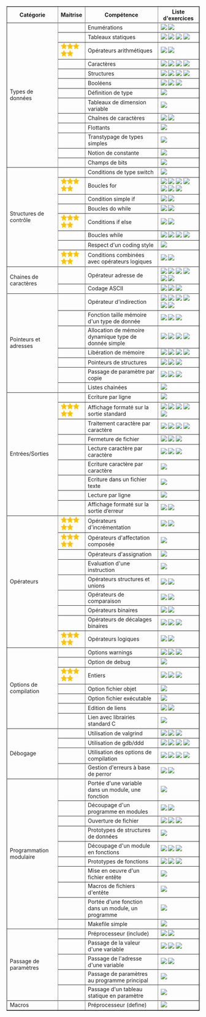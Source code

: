 <html>
<meta http-equiv="content-type" content="text/html; charset=utf-8" />
<link rel="stylesheet" href="../.progress/sommaire.css" type="text/css" />
<title>Sommaire des exercices</title>
<table border="1" id="sommaire">
<tr><th>Catégorie</th><th>Maitrise</th><th>Compétence</th><th>Liste d&#x27;exercices</th></tr>
<tr><td rowspan="14">Types de données</td></tr>
<tr><td width="50"></td><td>Enumérations</td><td><a href=exercices/affiche-jour><img src="https://img.shields.io/static/v1.svg?label=affiche-jour&message=0&color=brightgreen" /></a> <a href=exercices/matieres><img src="https://img.shields.io/static/v1.svg?label=matieres&message=0&color=red" /></a> </td></tr>
<tr><td width="50"></td><td>Tableaux statiques</td><td><a href=exercices/partition><img src="https://img.shields.io/static/v1.svg?label=partition&message=0&color=brightgreen" /></a> <a href=exercices/somme-impairs><img src="https://img.shields.io/static/v1.svg?label=somme-impairs&message=0&color=brightgreen" /></a> <a href=exercices/somme-pairs><img src="https://img.shields.io/static/v1.svg?label=somme-pairs&message=0&color=brightgreen" /></a> <a href=exercices/debogage-exo5><img src="https://img.shields.io/static/v1.svg?label=debogage-exo5&message=0&color=yellow" /></a> </td></tr>
<tr><td width="50"><img src=../.progress/star.png /><img src=../.progress/star.png /><img src=../.progress/star.png /><img src=../.progress/star.png /><img src=../.progress/star.png /></td><td>Opérateurs arithmétiques</td><td><a href=exercices/diviseurs><img src="https://img.shields.io/static/v1.svg?label=diviseurs&message=5&color=brightgreen" /></a> <a href=exercices/rationnels><img src="https://img.shields.io/static/v1.svg?label=rationnels&message=0&color=brightgreen" /></a> </td></tr>
<tr><td width="50"></td><td>Caractères</td><td><a href=exercices/do-while><img src="https://img.shields.io/static/v1.svg?label=do-while&message=0&color=brightgreen" /></a> <a href=exercices/palindrome><img src="https://img.shields.io/static/v1.svg?label=palindrome&message=0&color=brightgreen" /></a> <a href=exercices/pendu><img src="https://img.shields.io/static/v1.svg?label=pendu&message=0&color=yellow" /></a> <a href=exercices/statphabet><img src="https://img.shields.io/static/v1.svg?label=statphabet&message=0&color=yellow" /></a> </td></tr>
<tr><td width="50"></td><td>Structures</td><td><a href=exercices/rationnels><img src="https://img.shields.io/static/v1.svg?label=rationnels&message=0&color=brightgreen" /></a> <a href=exercices/euro2016><img src="https://img.shields.io/static/v1.svg?label=euro2016&message=0&color=yellow" /></a> <a href=exercices/listes><img src="https://img.shields.io/static/v1.svg?label=listes&message=0&color=yellow" /></a> <a href=exercices/suite><img src="https://img.shields.io/static/v1.svg?label=suite&message=0&color=yellow" /></a> </td></tr>
<tr><td width="50"></td><td>Booléens</td><td><a href=exercices/noel><img src="https://img.shields.io/static/v1.svg?label=noel&message=0&color=brightgreen" /></a> <a href=exercices/palindrome><img src="https://img.shields.io/static/v1.svg?label=palindrome&message=0&color=brightgreen" /></a> <a href=exercices/matieres><img src="https://img.shields.io/static/v1.svg?label=matieres&message=0&color=red" /></a> </td></tr>
<tr><td width="50"></td><td>Définition de type</td><td><a href=exercices/matieres><img src="https://img.shields.io/static/v1.svg?label=matieres&message=0&color=red" /></a> </td></tr>
<tr><td width="50"></td><td>Tableaux de dimension variable</td><td><a href=exercices/module-tableaux><img src="https://img.shields.io/static/v1.svg?label=module-tableaux&message=0&color=brightgreen" /></a> </td></tr>
<tr><td width="50"></td><td>Chaînes de caractères</td><td><a href=exercices/palindrome><img src="https://img.shields.io/static/v1.svg?label=palindrome&message=0&color=brightgreen" /></a> <a href=exercices/pendu><img src="https://img.shields.io/static/v1.svg?label=pendu&message=0&color=yellow" /></a> </td></tr>
<tr><td width="50"></td><td>Flottants</td><td><a href=exercices/rationnels><img src="https://img.shields.io/static/v1.svg?label=rationnels&message=0&color=brightgreen" /></a> </td></tr>
<tr><td width="50"></td><td>Transtypage de types simples</td><td><a href=exercices/rationnels><img src="https://img.shields.io/static/v1.svg?label=rationnels&message=0&color=brightgreen" /></a> </td></tr>
<tr><td width="50"></td><td>Notion de constante</td><td><a href=exercices/somme-impairs><img src="https://img.shields.io/static/v1.svg?label=somme-impairs&message=0&color=brightgreen" /></a> </td></tr>
<tr><td width="50"></td><td>Champs de bits</td><td><a href=exercices/statphabet><img src="https://img.shields.io/static/v1.svg?label=statphabet&message=0&color=yellow" /></a> </td></tr>
<tr><td rowspan="9">Structures de contrôle</td></tr>
<tr><td width="50"></td><td>Conditions de type switch</td><td><a href=exercices/affiche-jour><img src="https://img.shields.io/static/v1.svg?label=affiche-jour&message=0&color=brightgreen" /></a> </td></tr>
<tr><td width="50"><img src=../.progress/star.png /><img src=../.progress/star.png /><img src=../.progress/star.png /><img src=../.progress/star.png /><img src=../.progress/star.png /></td><td>Boucles for</td><td><a href=exercices/debogage-exo3><img src="https://img.shields.io/static/v1.svg?label=debogage-exo3&message=0&color=brightgreen" /></a> <a href=exercices/debogage-exo7><img src="https://img.shields.io/static/v1.svg?label=debogage-exo7&message=0&color=brightgreen" /></a> <a href=exercices/diviseurs><img src="https://img.shields.io/static/v1.svg?label=diviseurs&message=5&color=brightgreen" /></a> <a href=exercices/palindrome><img src="https://img.shields.io/static/v1.svg?label=palindrome&message=0&color=brightgreen" /></a> <a href=exercices/partition><img src="https://img.shields.io/static/v1.svg?label=partition&message=0&color=brightgreen" /></a> <a href=exercices/somme-impairs><img src="https://img.shields.io/static/v1.svg?label=somme-impairs&message=0&color=brightgreen" /></a> <a href=exercices/somme-pairs><img src="https://img.shields.io/static/v1.svg?label=somme-pairs&message=0&color=brightgreen" /></a> </td></tr>
<tr><td width="50"></td><td>Condition simple if</td><td><a href=exercices/debogage-exo9><img src="https://img.shields.io/static/v1.svg?label=debogage-exo9&message=0&color=brightgreen" /></a> <a href=exercices/palindrome><img src="https://img.shields.io/static/v1.svg?label=palindrome&message=0&color=brightgreen" /></a> </td></tr>
<tr><td width="50"></td><td>Boucles do while</td><td><a href=exercices/do-while><img src="https://img.shields.io/static/v1.svg?label=do-while&message=0&color=brightgreen" /></a> <a href=exercices/pendu><img src="https://img.shields.io/static/v1.svg?label=pendu&message=0&color=yellow" /></a> </td></tr>
<tr><td width="50"><img src=../.progress/star.png /><img src=../.progress/star.png /><img src=../.progress/star.png /><img src=../.progress/star.png /><img src=../.progress/star.png /></td><td>Conditions if else</td><td><a href=exercices/papous><img src="https://img.shields.io/static/v1.svg?label=papous&message=5&color=brightgreen" /></a> <a href=exercices/euro2016><img src="https://img.shields.io/static/v1.svg?label=euro2016&message=0&color=yellow" /></a> </td></tr>
<tr><td width="50"></td><td>Boucles while</td><td><a href=exercices/miaou><img src="https://img.shields.io/static/v1.svg?label=miaou&message=0&color=brightgreen" /></a> <a href=exercices/palindrome><img src="https://img.shields.io/static/v1.svg?label=palindrome&message=0&color=brightgreen" /></a> <a href=exercices/somme-impairs><img src="https://img.shields.io/static/v1.svg?label=somme-impairs&message=0&color=brightgreen" /></a> <a href=exercices/somme-pairs><img src="https://img.shields.io/static/v1.svg?label=somme-pairs&message=0&color=brightgreen" /></a> </td></tr>
<tr><td width="50"></td><td>Respect d'un coding style</td><td><a href=exercices/mystere><img src="https://img.shields.io/static/v1.svg?label=mystere&message=0&color=brightgreen" /></a> </td></tr>
<tr><td width="50"><img src=../.progress/star.png /><img src=../.progress/star.png /><img src=../.progress/star.png /><img src=../.progress/star.png /><img src=../.progress/star.png /></td><td>Conditions combinées avec opérateurs logiques</td><td><a href=exercices/noel><img src="https://img.shields.io/static/v1.svg?label=noel&message=0&color=brightgreen" /></a> <a href=exercices/papous><img src="https://img.shields.io/static/v1.svg?label=papous&message=5&color=brightgreen" /></a> </td></tr>
<tr><td rowspan="3">Chaines de caractères</td></tr>
<tr><td width="50"></td><td>Opérateur adresse de</td><td><a href=exercices/debogage-exo1><img src="https://img.shields.io/static/v1.svg?label=debogage-exo1&message=0&color=brightgreen" /></a> <a href=exercices/param><img src="https://img.shields.io/static/v1.svg?label=param&message=0&color=brightgreen" /></a> <a href=exercices/pointeurs><img src="https://img.shields.io/static/v1.svg?label=pointeurs&message=0&color=brightgreen" /></a> <a href=exercices/alloc><img src="https://img.shields.io/static/v1.svg?label=alloc&message=0&color=yellow" /></a> <a href=exercices/euro2016><img src="https://img.shields.io/static/v1.svg?label=euro2016&message=0&color=yellow" /></a> <a href=exercices/listes><img src="https://img.shields.io/static/v1.svg?label=listes&message=0&color=yellow" /></a> </td></tr>
<tr><td width="50"></td><td>Codage ASCII</td><td><a href=exercices/lexico><img src="https://img.shields.io/static/v1.svg?label=lexico&message=0&color=brightgreen" /></a> <a href=exercices/encoder><img src="https://img.shields.io/static/v1.svg?label=encoder&message=0&color=yellow" /></a> <a href=exercices/statphabet><img src="https://img.shields.io/static/v1.svg?label=statphabet&message=0&color=yellow" /></a> </td></tr>
<tr><td rowspan="8">Pointeurs et adresses</td></tr>
<tr><td width="50"></td><td>Opérateur d'indirection</td><td><a href=exercices/param><img src="https://img.shields.io/static/v1.svg?label=param&message=0&color=brightgreen" /></a> <a href=exercices/pointeurs><img src="https://img.shields.io/static/v1.svg?label=pointeurs&message=0&color=brightgreen" /></a> <a href=exercices/alloc><img src="https://img.shields.io/static/v1.svg?label=alloc&message=0&color=yellow" /></a> <a href=exercices/debogage-exo5><img src="https://img.shields.io/static/v1.svg?label=debogage-exo5&message=0&color=yellow" /></a> <a href=exercices/listes><img src="https://img.shields.io/static/v1.svg?label=listes&message=0&color=yellow" /></a> <a href=exercices/triche><img src="https://img.shields.io/static/v1.svg?label=triche&message=0&color=yellow" /></a> </td></tr>
<tr><td width="50"></td><td>Fonction taille mémoire d'un type de donnée</td><td><a href=exercices/alloc><img src="https://img.shields.io/static/v1.svg?label=alloc&message=0&color=yellow" /></a> <a href=exercices/listes><img src="https://img.shields.io/static/v1.svg?label=listes&message=0&color=yellow" /></a> <a href=exercices/suite><img src="https://img.shields.io/static/v1.svg?label=suite&message=0&color=yellow" /></a> </td></tr>
<tr><td width="50"></td><td>Allocation de mémoire dynamique type de donnée simple</td><td><a href=exercices/alloc><img src="https://img.shields.io/static/v1.svg?label=alloc&message=0&color=yellow" /></a> <a href=exercices/listes><img src="https://img.shields.io/static/v1.svg?label=listes&message=0&color=yellow" /></a> <a href=exercices/suite><img src="https://img.shields.io/static/v1.svg?label=suite&message=0&color=yellow" /></a> <a href=exercices/triche><img src="https://img.shields.io/static/v1.svg?label=triche&message=0&color=yellow" /></a> </td></tr>
<tr><td width="50"></td><td>Libération de mémoire</td><td><a href=exercices/alloc><img src="https://img.shields.io/static/v1.svg?label=alloc&message=0&color=yellow" /></a> <a href=exercices/listes><img src="https://img.shields.io/static/v1.svg?label=listes&message=0&color=yellow" /></a> <a href=exercices/suite><img src="https://img.shields.io/static/v1.svg?label=suite&message=0&color=yellow" /></a> <a href=exercices/triche><img src="https://img.shields.io/static/v1.svg?label=triche&message=0&color=yellow" /></a> </td></tr>
<tr><td width="50"></td><td>Pointeurs de structures</td><td><a href=exercices/euro2016><img src="https://img.shields.io/static/v1.svg?label=euro2016&message=0&color=yellow" /></a> <a href=exercices/listes><img src="https://img.shields.io/static/v1.svg?label=listes&message=0&color=yellow" /></a> <a href=exercices/suite><img src="https://img.shields.io/static/v1.svg?label=suite&message=0&color=yellow" /></a> </td></tr>
<tr><td width="50"></td><td>Passage de paramètre par copie</td><td><a href=exercices/module-tableaux><img src="https://img.shields.io/static/v1.svg?label=module-tableaux&message=0&color=brightgreen" /></a> <a href=exercices/param><img src="https://img.shields.io/static/v1.svg?label=param&message=0&color=brightgreen" /></a> <a href=exercices/listes><img src="https://img.shields.io/static/v1.svg?label=listes&message=0&color=yellow" /></a> </td></tr>
<tr><td width="50"></td><td>Listes chainées</td><td><a href=exercices/listes><img src="https://img.shields.io/static/v1.svg?label=listes&message=0&color=yellow" /></a> </td></tr>
<tr><td rowspan="10">Entrées/Sorties</td></tr>
<tr><td width="50"></td><td>Ecriture par ligne</td><td><a href=exercices/big-brother><img src="https://img.shields.io/static/v1.svg?label=big-brother&message=0&color=brightgreen" /></a> </td></tr>
<tr><td width="50"><img src=../.progress/star.png /><img src=../.progress/star.png /><img src=../.progress/star.png /><img src=../.progress/star.png /><img src=../.progress/star.png /></td><td>Affichage formaté sur la sortie standard</td><td><a href=exercices/diviseurs><img src="https://img.shields.io/static/v1.svg?label=diviseurs&message=5&color=brightgreen" /></a> <a href=exercices/miaou><img src="https://img.shields.io/static/v1.svg?label=miaou&message=0&color=brightgreen" /></a> <a href=exercices/module-tableaux><img src="https://img.shields.io/static/v1.svg?label=module-tableaux&message=0&color=brightgreen" /></a> <a href=exercices/pingpong><img src="https://img.shields.io/static/v1.svg?label=pingpong&message=0&color=brightgreen" /></a> <a href=exercices/safari><img src="https://img.shields.io/static/v1.svg?label=safari&message=0&color=brightgreen" /></a> </td></tr>
<tr><td width="50"></td><td>Traitement caractère par caractère</td><td><a href=exercices/do-while><img src="https://img.shields.io/static/v1.svg?label=do-while&message=0&color=brightgreen" /></a> <a href=exercices/lexico><img src="https://img.shields.io/static/v1.svg?label=lexico&message=0&color=brightgreen" /></a> <a href=exercices/palindrome><img src="https://img.shields.io/static/v1.svg?label=palindrome&message=0&color=brightgreen" /></a> <a href=exercices/pendu><img src="https://img.shields.io/static/v1.svg?label=pendu&message=0&color=yellow" /></a> </td></tr>
<tr><td width="50"></td><td>Fermeture de fichier</td><td><a href=exercices/miaou><img src="https://img.shields.io/static/v1.svg?label=miaou&message=0&color=brightgreen" /></a> <a href=exercices/encoder><img src="https://img.shields.io/static/v1.svg?label=encoder&message=0&color=yellow" /></a> <a href=exercices/statphabet><img src="https://img.shields.io/static/v1.svg?label=statphabet&message=0&color=yellow" /></a> </td></tr>
<tr><td width="50"></td><td>Lecture caractère par caractère</td><td><a href=exercices/miaou><img src="https://img.shields.io/static/v1.svg?label=miaou&message=0&color=brightgreen" /></a> <a href=exercices/encoder><img src="https://img.shields.io/static/v1.svg?label=encoder&message=0&color=yellow" /></a> <a href=exercices/statphabet><img src="https://img.shields.io/static/v1.svg?label=statphabet&message=0&color=yellow" /></a> </td></tr>
<tr><td width="50"></td><td>Ecriture caractère par caractère</td><td><a href=exercices/encoder><img src="https://img.shields.io/static/v1.svg?label=encoder&message=0&color=yellow" /></a> </td></tr>
<tr><td width="50"></td><td>Ecriture dans un fichier texte</td><td><a href=exercices/encoder><img src="https://img.shields.io/static/v1.svg?label=encoder&message=0&color=yellow" /></a> </td></tr>
<tr><td width="50"></td><td>Lecture par ligne</td><td><a href=exercices/module-tableaux><img src="https://img.shields.io/static/v1.svg?label=module-tableaux&message=0&color=brightgreen" /></a> </td></tr>
<tr><td width="50"></td><td>Affichage formaté sur la sortie d’erreur</td><td><a href=exercices/pingpong><img src="https://img.shields.io/static/v1.svg?label=pingpong&message=0&color=brightgreen" /></a> <a href=exercices/safari><img src="https://img.shields.io/static/v1.svg?label=safari&message=0&color=brightgreen" /></a> </td></tr>
<tr><td rowspan="10">Opérateurs</td></tr>
<tr><td width="50"><img src=../.progress/star.png /><img src=../.progress/star.png /><img src=../.progress/star.png /><img src=../.progress/star.png /><img src=../.progress/star.png /></td><td>Opérateurs d'incrémentation</td><td><a href=exercices/capitaine><img src="https://img.shields.io/static/v1.svg?label=capitaine&message=5&color=brightgreen" /></a> <a href=exercices/statphabet><img src="https://img.shields.io/static/v1.svg?label=statphabet&message=0&color=yellow" /></a> </td></tr>
<tr><td width="50"><img src=../.progress/star.png /><img src=../.progress/star.png /><img src=../.progress/star.png /><img src=../.progress/star.png /><img src=../.progress/star.png /></td><td>Opérateurs d'affectation composée</td><td><a href=exercices/capitaine><img src="https://img.shields.io/static/v1.svg?label=capitaine&message=5&color=brightgreen" /></a> </td></tr>
<tr><td width="50"></td><td>Opérateurs d'assignation</td><td><a href=exercices/debogage-exo9><img src="https://img.shields.io/static/v1.svg?label=debogage-exo9&message=0&color=brightgreen" /></a> </td></tr>
<tr><td width="50"></td><td>Evaluation d'une instruction</td><td><a href=exercices/debogage-exo9><img src="https://img.shields.io/static/v1.svg?label=debogage-exo9&message=0&color=brightgreen" /></a> </td></tr>
<tr><td width="50"></td><td>Opérateurs structures et unions</td><td><a href=exercices/euro2016><img src="https://img.shields.io/static/v1.svg?label=euro2016&message=0&color=yellow" /></a> <a href=exercices/suite><img src="https://img.shields.io/static/v1.svg?label=suite&message=0&color=yellow" /></a> </td></tr>
<tr><td width="50"></td><td>Opérateurs de comparaison</td><td><a href=exercices/lexico><img src="https://img.shields.io/static/v1.svg?label=lexico&message=0&color=brightgreen" /></a> <a href=exercices/module-tableaux><img src="https://img.shields.io/static/v1.svg?label=module-tableaux&message=0&color=brightgreen" /></a> </td></tr>
<tr><td width="50"></td><td>Opérateurs binaires</td><td><a href=exercices/partition><img src="https://img.shields.io/static/v1.svg?label=partition&message=0&color=brightgreen" /></a> <a href=exercices/matieres><img src="https://img.shields.io/static/v1.svg?label=matieres&message=0&color=red" /></a> </td></tr>
<tr><td width="50"></td><td>Opérateurs de décalages binaires</td><td><a href=exercices/partition><img src="https://img.shields.io/static/v1.svg?label=partition&message=0&color=brightgreen" /></a> <a href=exercices/suite><img src="https://img.shields.io/static/v1.svg?label=suite&message=0&color=yellow" /></a> <a href=exercices/matieres><img src="https://img.shields.io/static/v1.svg?label=matieres&message=0&color=red" /></a> </td></tr>
<tr><td width="50"><img src=../.progress/star.png /><img src=../.progress/star.png /><img src=../.progress/star.png /><img src=../.progress/star.png /><img src=../.progress/star.png /></td><td>Opérateurs logiques</td><td><a href=exercices/noel><img src="https://img.shields.io/static/v1.svg?label=noel&message=0&color=brightgreen" /></a> <a href=exercices/papous><img src="https://img.shields.io/static/v1.svg?label=papous&message=5&color=brightgreen" /></a> </td></tr>
<tr><td rowspan="8">Options de compilation</td></tr>
<tr><td width="50"></td><td>Options warnings</td><td><a href=exercices/debogage-exo1><img src="https://img.shields.io/static/v1.svg?label=debogage-exo1&message=0&color=brightgreen" /></a> <a href=exercices/implicit-declaration><img src="https://img.shields.io/static/v1.svg?label=implicit-declaration&message=0&color=brightgreen" /></a> <a href=exercices/portee><img src="https://img.shields.io/static/v1.svg?label=portee&message=0&color=brightgreen" /></a> </td></tr>
<tr><td width="50"></td><td>Option de debug</td><td><a href=exercices/debogage-exo1><img src="https://img.shields.io/static/v1.svg?label=debogage-exo1&message=0&color=brightgreen" /></a> </td></tr>
<tr><td width="50"><img src=../.progress/star.png /><img src=../.progress/star.png /><img src=../.progress/star.png /><img src=../.progress/star.png /><img src=../.progress/star.png /></td><td>Entiers</td><td><a href=exercices/debogage-exo3><img src="https://img.shields.io/static/v1.svg?label=debogage-exo3&message=0&color=brightgreen" /></a> <a href=exercices/diviseurs><img src="https://img.shields.io/static/v1.svg?label=diviseurs&message=5&color=brightgreen" /></a> <a href=exercices/rationnels><img src="https://img.shields.io/static/v1.svg?label=rationnels&message=0&color=brightgreen" /></a> </td></tr>
<tr><td width="50"></td><td>Option fichier objet</td><td><a href=exercices/edition-liens><img src="https://img.shields.io/static/v1.svg?label=edition-liens&message=0&color=brightgreen" /></a> </td></tr>
<tr><td width="50"></td><td>Option fichier exécutable</td><td><a href=exercices/edition-liens><img src="https://img.shields.io/static/v1.svg?label=edition-liens&message=0&color=brightgreen" /></a> </td></tr>
<tr><td width="50"></td><td>Edition de liens</td><td><a href=exercices/edition-liens><img src="https://img.shields.io/static/v1.svg?label=edition-liens&message=0&color=brightgreen" /></a> <a href=exercices/undefined-reference><img src="https://img.shields.io/static/v1.svg?label=undefined-reference&message=0&color=brightgreen" /></a> </td></tr>
<tr><td width="50"></td><td>Lien avec librairies standard C</td><td><a href=exercices/undefined-reference><img src="https://img.shields.io/static/v1.svg?label=undefined-reference&message=0&color=brightgreen" /></a> </td></tr>
<tr><td rowspan="5">Débogage</td></tr>
<tr><td width="50"></td><td>Utilisation de valgrind</td><td><a href=exercices/debogage-exo1><img src="https://img.shields.io/static/v1.svg?label=debogage-exo1&message=0&color=brightgreen" /></a> <a href=exercices/debogage-exo5><img src="https://img.shields.io/static/v1.svg?label=debogage-exo5&message=0&color=yellow" /></a> <a href=exercices/suite><img src="https://img.shields.io/static/v1.svg?label=suite&message=0&color=yellow" /></a> </td></tr>
<tr><td width="50"></td><td>Utilisation de gdb/ddd</td><td><a href=exercices/debogage-exo1><img src="https://img.shields.io/static/v1.svg?label=debogage-exo1&message=0&color=brightgreen" /></a> <a href=exercices/debogage-exo3><img src="https://img.shields.io/static/v1.svg?label=debogage-exo3&message=0&color=brightgreen" /></a> <a href=exercices/debogage-exo7><img src="https://img.shields.io/static/v1.svg?label=debogage-exo7&message=0&color=brightgreen" /></a> <a href=exercices/debogage-exo5><img src="https://img.shields.io/static/v1.svg?label=debogage-exo5&message=0&color=yellow" /></a> </td></tr>
<tr><td width="50"></td><td>Utilisation des options de compilation</td><td><a href=exercices/debogage-exo1><img src="https://img.shields.io/static/v1.svg?label=debogage-exo1&message=0&color=brightgreen" /></a> <a href=exercices/debogage-exo3><img src="https://img.shields.io/static/v1.svg?label=debogage-exo3&message=0&color=brightgreen" /></a> <a href=exercices/debogage-exo7><img src="https://img.shields.io/static/v1.svg?label=debogage-exo7&message=0&color=brightgreen" /></a> <a href=exercices/debogage-exo9><img src="https://img.shields.io/static/v1.svg?label=debogage-exo9&message=0&color=brightgreen" /></a> </td></tr>
<tr><td width="50"></td><td>Gestion d'erreurs à base de perror</td><td><a href=exercices/errno><img src="https://img.shields.io/static/v1.svg?label=errno&message=0&color=brightgreen" /></a> <a href=exercices/suite><img src="https://img.shields.io/static/v1.svg?label=suite&message=0&color=yellow" /></a> </td></tr>
<tr><td rowspan="11">Programmation modulaire</td></tr>
<tr><td width="50"></td><td>Portée d'une variable dans un module, une fonction</td><td><a href=exercices/debogage-exo5><img src="https://img.shields.io/static/v1.svg?label=debogage-exo5&message=0&color=yellow" /></a> </td></tr>
<tr><td width="50"></td><td>Découpage d'un programme en modules</td><td><a href=exercices/edition-liens><img src="https://img.shields.io/static/v1.svg?label=edition-liens&message=0&color=brightgreen" /></a> <a href=exercices/module-tableaux><img src="https://img.shields.io/static/v1.svg?label=module-tableaux&message=0&color=brightgreen" /></a> </td></tr>
<tr><td width="50"></td><td>Ouverture de fichier</td><td><a href=exercices/miaou><img src="https://img.shields.io/static/v1.svg?label=miaou&message=0&color=brightgreen" /></a> <a href=exercices/encoder><img src="https://img.shields.io/static/v1.svg?label=encoder&message=0&color=yellow" /></a> <a href=exercices/statphabet><img src="https://img.shields.io/static/v1.svg?label=statphabet&message=0&color=yellow" /></a> </td></tr>
<tr><td width="50"></td><td>Prototypes de structures de données</td><td><a href=exercices/euro2016><img src="https://img.shields.io/static/v1.svg?label=euro2016&message=0&color=yellow" /></a> </td></tr>
<tr><td width="50"></td><td>Découpage d'un module en fonctions</td><td><a href=exercices/miaou><img src="https://img.shields.io/static/v1.svg?label=miaou&message=0&color=brightgreen" /></a> <a href=exercices/module-tableaux><img src="https://img.shields.io/static/v1.svg?label=module-tableaux&message=0&color=brightgreen" /></a> <a href=exercices/somme-impairs><img src="https://img.shields.io/static/v1.svg?label=somme-impairs&message=0&color=brightgreen" /></a> </td></tr>
<tr><td width="50"></td><td>Prototypes de fonctions</td><td><a href=exercices/miaou><img src="https://img.shields.io/static/v1.svg?label=miaou&message=0&color=brightgreen" /></a> <a href=exercices/module-tableaux><img src="https://img.shields.io/static/v1.svg?label=module-tableaux&message=0&color=brightgreen" /></a> <a href=exercices/somme-impairs><img src="https://img.shields.io/static/v1.svg?label=somme-impairs&message=0&color=brightgreen" /></a> </td></tr>
<tr><td width="50"></td><td>Mise en oeuvre d'un fichier entête</td><td><a href=exercices/module-tableaux><img src="https://img.shields.io/static/v1.svg?label=module-tableaux&message=0&color=brightgreen" /></a> </td></tr>
<tr><td width="50"></td><td>Macros de fichiers d'entête</td><td><a href=exercices/module-tableaux><img src="https://img.shields.io/static/v1.svg?label=module-tableaux&message=0&color=brightgreen" /></a> </td></tr>
<tr><td width="50"></td><td>Portée d'une fonction dans un module, un programme</td><td><a href=exercices/portee><img src="https://img.shields.io/static/v1.svg?label=portee&message=0&color=brightgreen" /></a> </td></tr>
<tr><td width="50"></td><td>Makefile simple</td><td><a href=exercices/undefined-reference><img src="https://img.shields.io/static/v1.svg?label=undefined-reference&message=0&color=brightgreen" /></a> </td></tr>
<tr><td rowspan="6">Passage de paramètres</td></tr>
<tr><td width="50"></td><td>Préprocesseur (include)</td><td><a href=exercices/implicit-declaration><img src="https://img.shields.io/static/v1.svg?label=implicit-declaration&message=0&color=brightgreen" /></a> <a href=exercices/module-tableaux><img src="https://img.shields.io/static/v1.svg?label=module-tableaux&message=0&color=brightgreen" /></a> </td></tr>
<tr><td width="50"></td><td>Passage de la valeur d'une variable</td><td><a href=exercices/module-tableaux><img src="https://img.shields.io/static/v1.svg?label=module-tableaux&message=0&color=brightgreen" /></a> <a href=exercices/param><img src="https://img.shields.io/static/v1.svg?label=param&message=0&color=brightgreen" /></a> <a href=exercices/listes><img src="https://img.shields.io/static/v1.svg?label=listes&message=0&color=yellow" /></a> </td></tr>
<tr><td width="50"></td><td>Passage de l'adresse d'une variable</td><td><a href=exercices/param><img src="https://img.shields.io/static/v1.svg?label=param&message=0&color=brightgreen" /></a> <a href=exercices/listes><img src="https://img.shields.io/static/v1.svg?label=listes&message=0&color=yellow" /></a> </td></tr>
<tr><td width="50"></td><td>Passage de paramètres au programme principal</td><td><a href=exercices/miaou><img src="https://img.shields.io/static/v1.svg?label=miaou&message=0&color=brightgreen" /></a> </td></tr>
<tr><td width="50"></td><td>Passage d'un tableau statique en paramètre</td><td><a href=exercices/module-tableaux><img src="https://img.shields.io/static/v1.svg?label=module-tableaux&message=0&color=brightgreen" /></a> </td></tr>
<tr><td rowspan="2">Macros</td></tr>
<tr><td width="50"></td><td>Préprocesseur (define)</td><td><a href=exercices/preproc><img src="https://img.shields.io/static/v1.svg?label=preproc&message=0&color=brightgreen" /></a> </td></tr>
</table>
</html>